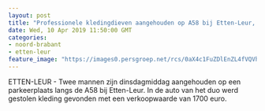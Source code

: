 ```yaml
---
layout: post
title: "Professionele kledingdieven aangehouden op A58 bij Etten-Leur, 1700 euro aan buit in auto gevonden"
date: Wed, 10 Apr 2019 11:50:00 GMT
categories: 
- noord-brabant 
- etten-leur 
feature_image: "https://images0.persgroep.net/rcs/0aX4c1FuZDlEnZL4fVQVh8B64IM/diocontent/77462400/_fitwidth/400/?appId=21791a8992982cd8da851550a453bd7f&quality=0.7"
---
```


ETTEN-LEUR - Twee mannen zijn dinsdagmiddag aangehouden op een parkeerplaats langs de A58 bij Etten-Leur. In de auto van het duo werd gestolen kleding gevonden met een verkoopwaarde van 1700 euro.
